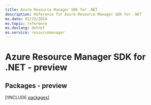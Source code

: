 ```yaml
---
title: Azure Resource Manager SDK for .NET
description: Reference for Azure Resource Manager SDK for .NET
ms.date: 02/23/2024
ms.topic: reference
ms.devlang: dotnet
ms.service: resourcemanager
---
```

# Azure Resource Manager SDK for .NET - preview
## Packages - preview
[!INCLUDE [packages](resource-manager-index.md)]